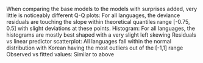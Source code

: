 When comparing the base models to the models with surprises added, very little is noticeably different
Q-Q plots: For all languages, the deviance residuals are touching the slope within theoretical 
quantiles range [-0.75, 0.5] with slight deviations at these points. 
Histogram: For all languages, the histograms are mostly best shaped with a very slight left skewing
Residuals vs linear predictor scatterplot: All languages fall within the normal distribution with 
Korean having the most outliers out of the [-1,1] range 
Observed vs fitted values: Similar to above
